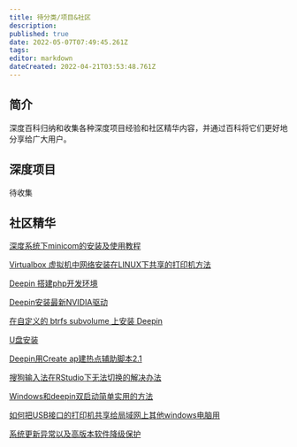 ```yaml
---
title: 待分类/项目&社区
description: 
published: true
date: 2022-05-07T07:49:45.261Z
tags: 
editor: markdown
dateCreated: 2022-04-21T03:53:48.761Z
---
```


## 简介

深度百科归纳和收集各种深度项目经验和社区精华内容，并通过百科将它们更好地分享给广大用户。

## 深度项目

待收集

## 社区精华

[深度系统下minicom的安装及使用教程](/深度系统下minicom的安装及使用教程)

[Virtualbox 虚拟机中网络安装在LINUX下共享的打印机方法](/Virtualbox_虚拟机中网络安装在LINUX下共享的打印机方法)

[Deepin 搭建php开发环境](/Deepin_搭建php开发环境)

[Deepin安装最新NVIDIA驱动](/Deepin安装最新NVIDIA驱动)

[在自定义的 btrfs subvolume 上安装 Deepin](/在自定义的_btrfs_subvolume_上安装_Deepin)

[U盘安装](/U盘安装)

[Deepin用Create ap建热点辅助脚本2.1](/Deepin用Create_ap建热点辅助脚本2.1)

[搜狗输入法在RStudio下无法切换的解决办法](/搜狗输入法在RStudio下无法切换的解决办法)

[Windows和deepin双启动简单实用的方法](/Windows和deepin双启动简单实用的方法)

[如何把USB接口的打印机共享给局域网上其他windows电脑用](/如何把USB接口的打印机共享给局域网上其他windows电脑用)

[系统更新异常以及高版本软件降级保护](/系统更新异常以及高版本软件降级保护)